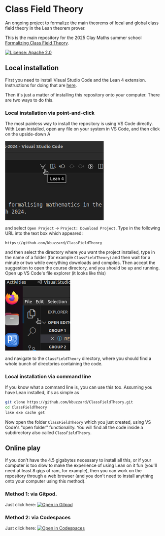# Class Field Theory

An ongoing project to formalize the main theorems of local and global class field theory
in the Lean theorem prover.

This is the main repository for the 2025 Clay Maths summer school
[Formalizing Class Field Theory](https://www.claymath.org/events/formalizing-class-field-theory/).

[![License: Apache 2.0](https://img.shields.io/badge/License-Apache_2.0-lightblue.svg)](https://opensource.org/licenses/Apache-2.0)

## Local installation

First you need to install Visual Studio Code and the Lean 4 extension. Instructions for doing that are [here](https://docs.lean-lang.org/lean4/doc/quickstart.html).

Then it's just a matter of installing this repository onto your computer. There are two ways to do this.

### Local installation via point-and-click

The most painless way to install the repository is using VS Code directly. With Lean installed, open any file on your system in VS Code, and then click on the upside-down A

![an upside-down A](png/clone_forall.png?raw=true "an upside-down A")

and select `Open Project` -> `Project: Download Project`. Type in the following URL into the text box which appeared:

```
https://github.com/kbuzzard/ClassFieldTheory
```

and then select the directory where you want the project installed, type in the name of a folder (for example ``ClassFieldTheory``) and then wait for a minute or two while everything downloads and compiles. Then accept the suggestion to open the course directory, and you should be up and running. Open up VS Code's file explorer (it looks like this)

![File explorer](png/file_explorer.png?raw=true "File explorer")

and navigate to the `ClassFieldTheory` directory, where you should find a whole bunch of directories containing the code.

### Local installation via command line

If you know what a command line is, you can use this too. Assuming you have Lean installed, it's as simple as

```bash
git clone https://github.com/kbuzzard/ClassFieldTheory.git
cd ClassFieldTheory
lake exe cache get
```

Now open the folder `ClassFieldTheory` which you just created, using VS Code's "open folder" functionality. You will find all the code inside a subdirectory also called `ClassFieldTheory`.

## Online play

If you don't have the 4.5 gigabytes necessary to install all this, or if your computer is too slow to make the experience of using Lean on it fun (you'll need at least 8 gigs of ram, for example), then you can work on the repository through a web browser (and you don't need to install anything onto your computer using this method).

### Method 1: via Gitpod.

Just click here: [![Open in Gitpod](https://gitpod.io/button/open-in-gitpod.svg)](https://gitpod.io/#https://github.com/kbuzzard/ClassFieldTheory)

### Method 2: via Codespaces

Just click here: [![Open in Codespaces](https://github.com/codespaces/badge.svg)](https://codespaces.new/b-mehta/kbuzzard/ClassFieldTheory)
